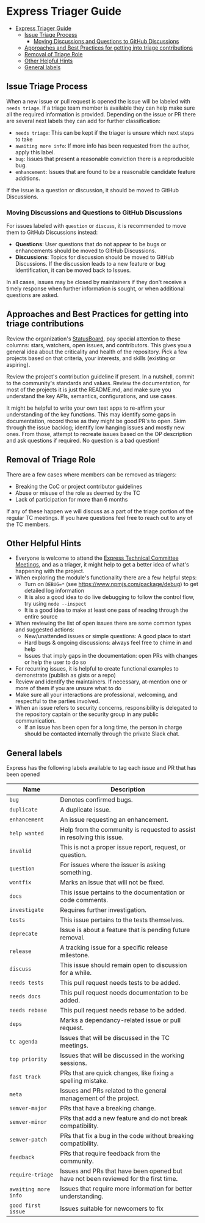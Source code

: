 # Express Triager Guide

- [Express Triager Guide](#express-triager-guide)
  - [Issue Triage Process](#issue-triage-process)
    - [Moving Discussions and Questions to GitHub Discussions](#moving-discussions-and-questions-to-github-discussions)
  - [Approaches and Best Practices for getting into triage contributions](#approaches-and-best-practices-for-getting-into-triage-contributions)
  - [Removal of Triage Role](#removal-of-triage-role)
  - [Other Helpful Hints](#other-helpful-hints)
  - [General labels](#general-labels)

## Issue Triage Process

When a new issue or pull request is opened the issue will be labeled with `needs triage`.
If a triage team member is available they can help make sure all the required information
is provided. Depending on the issue or PR there are several next labels they can add for further
classification:

* `needs triage`: This can be kept if the triager is unsure which next steps to take
* `awaiting more info`: If more info has been requested from the author, apply this label.
* `bug`: Issues that present a reasonable conviction there is a reproducible bug.
* `enhancement`: Issues that are found to be a reasonable candidate feature additions.

If the issue is a question or discussion, it should be moved to GitHub Discussions.

### Moving Discussions and Questions to GitHub Discussions

For issues labeled with `question` or `discuss`, it is recommended to move them to GitHub Discussions instead:

* **Questions**: User questions that do not appear to be bugs or enhancements should be moved to GitHub Discussions.
* **Discussions**: Topics for discussion should be moved to GitHub Discussions. If the discussion leads to a new feature or bug identification, it can be moved back to Issues.

In all cases, issues may be closed by maintainers if they don't receive a timely response when
further information is sought, or when additional questions are asked.

## Approaches and Best Practices for getting into triage contributions

Review the organization's [StatusBoard](https://expressjs.github.io/statusboard/),
pay special attention to these columns: stars, watchers, open issues, and contributors.
This gives you a general idea about the criticality and health of the repository.
Pick a few projects based on that criteria, your interests, and skills (existing or aspiring).

Review the project's contribution guideline if present. In a nutshell,
commit to the community's standards and values. Review the
documentation, for most of the projects it is just the README.md, and
make sure you understand the key APIs, semantics, configurations, and use cases.

It might be helpful to write your own test apps to re-affirm your
understanding of the key functions. This may identify some gaps in
documentation, record those as they might be good PR's to open.
Skim through the issue backlog; identify low hanging issues and mostly new ones.
From those, attempt to recreate issues based on the OP description and
ask questions if required. No question is a bad question!

## Removal of Triage Role

There are a few cases where members can be removed as triagers:

* Breaking the CoC or project contributor guidelines
* Abuse or misuse of the role as deemed by the TC
* Lack of participation for more than 6 months

If any of these happen we will discuss as a part of the triage portion of the regular TC meetings.
If you have questions feel free to reach out to any of the TC members.

## Other Helpful Hints

* Everyone is welcome to attend the [Express Technical Committee Meetings](https://github.com/expressjs/discussions#expressjs-tc-meetings), and as a triager, it might help to get a better idea of what's happening with the project.
* When exploring the module's functionality there are a few helpful steps:
  * Turn on `DEBUG=*` (see <https://www.npmjs.com/package/debug>) to get detailed log information
  * It is also a good idea to do live debugging to follow the control flow, try using `node --inspect`
  * It is a good idea to make at least one pass of reading through the entire source
* When reviewing the list of open issues there are some common types and suggested actions:
  * New/unattended issues or simple questions: A good place to start
  * Hard bugs & ongoing discussions: always feel free to chime in and help
  * Issues that imply gaps in the documentation: open PRs with changes or help the user to do so
* For recurring issues, it is helpful to create functional examples to demonstrate (publish as gists or a repo)
* Review and identify the maintainers. If necessary, at-mention one or more of them if you are unsure what to do
* Make sure all your interactions are professional, welcoming, and respectful to the parties involved.
* When an issue refers to security concerns, responsibility is delegated to the repository captain or the security group in any public communication.
  * If an issue has been open for a long time, the person in charge should be contacted internally through the private Slack chat.

## General labels

Express has the following labels available to tag each issue and PR that has been opened

| Name                 | Description                                                                         |
| -------------------- | ----------------------------------------------------------------------------------- |
| `bug`                | Denotes confirmed bugs.                                                             |
| `duplicate`          | A duplicate issue.                                                                  |
| `enhancement`        | An issue requesting an enhancement.                                                 |
| `help wanted`        | Help from the community is requested to assist in resolving this issue.             |
| `invalid`            | This is not a proper issue report, request, or question.                            |
| `question`           | For issues where the issuer is asking something.                                    |
| `wontfix`            | Marks an issue that will not be fixed.                                              |
| `docs`               | This issue pertains to the documentation or code comments.                          |
| `investigate`        | Requires further investigation.                                                     |
| `tests`              | This issue pertains to the tests themselves.                                        |
| `deprecate`          | Issue is about a feature that is pending future removal.                            |
| `release`            | A tracking issue for a specific release milestone.                                  |
| `discuss`            | This issue should remain open to discussion for a while.                            |
| `needs tests`        | This pull request needs tests to be added.                                          |
| `needs docs`         | This pull request needs documentation to be added.                                  |
| `needs rebase`       | This pull request needs rebase to be added.                                         |
| `deps`               | Marks a dependancy-related issue or pull request.                                   |
| `tc agenda`          | Issues that will be discussed in the TC meetings.                                   |
| `top priority`       | Issues that will be discussed in the working sessions.                              |
| `fast track`         | PRs that are quick changes, like fixing a spelling mistake.                         |
| `meta`               | Issues and PRs related to the general management of the project.                    |
| `semver-major`       | PRs that have a breaking change.                                                    |
| `semver-minor`       | PRs that add a new feature and do not break compatibility.                          |
| `semver-patch`       | PRs that fix a bug in the code without breaking compatibility.                      |
| `feedback`           | PRs that require feedback from the community.                                       |
| `require-triage`     | Issues and PRs that have been opened but have not been reviewed for the first time. |
| `awaiting more info` | Issues that require more information for better understanding.                      |
| `good first issue`   | Issues suitable for newcomers to fix                                                |

